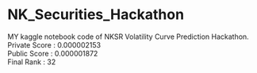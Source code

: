 # NK_Securities_Hackathon
MY kaggle notebook code of NKSR Volatility Curve Prediction Hackathon.\
Private Score : 0.000002153\
Public Score : 0.000001872\
Final Rank : 32
